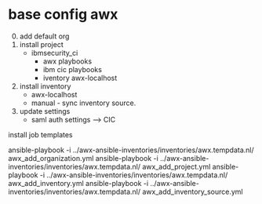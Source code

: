 # base config awx

0. add default org
1. install project
    - ibmsecurity_ci
        - awx playbooks
        - ibm cic playbooks
        - iventory awx-localhost
2. install inventory
    - awx-localhost
    - manual - sync inventory source.
3. update settings 
    - saml auth settings --> CIC

install job templates


ansible-playbook -i ../awx-ansible-inventories/inventories/awx.tempdata.nl/ awx_add_organization.yml
ansible-playbook -i ../awx-ansible-inventories/inventories/awx.tempdata.nl/ awx_add_project.yml
ansible-playbook -i ../awx-ansible-inventories/inventories/awx.tempdata.nl/ awx_add_inventory.yml
ansible-playbook -i ../awx-ansible-inventories/inventories/awx.tempdata.nl/ awx_add_inventory_source.yml
